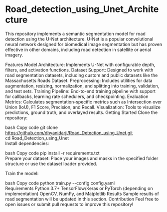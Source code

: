 # Road_detection_using_Unet_Architecture
This repository implements a semantic segmentation model for road detection using the U-Net architecture. U-Net is a popular convolutional neural network designed for biomedical image segmentation but has proven effective in other domains, including road detection in satellite or aerial imagery.

Features
Model Architecture: Implements U-Net with configurable depth, filters, and activation functions.
Dataset Support: Designed to work with road segmentation datasets, including custom and public datasets like the Massachusetts Roads Dataset.
Preprocessing: Includes utilities for data augmentation, resizing, normalization, and splitting into training, validation, and test sets.
Training Pipeline: End-to-end training pipeline with support for callbacks, learning rate schedulers, and checkpointing.
Evaluation Metrics: Calculates segmentation-specific metrics such as Intersection over Union (IoU), F1 Score, Precision, and Recall.
Visualization: Tools to visualize predictions, ground truth, and overlayed results.
Getting Started
Clone the repository:

bash
Copy code
git clone https://github.com/dhyanidarji/Road_Detection_using_Unet.git  
cd Road_Detection_using_Unet  
Install dependencies:

bash
Copy code
pip install -r requirements.txt  
Prepare your dataset:
Place your images and masks in the specified folder structure or use the dataset loader provided.

Train the model:

bash
Copy code
python train.py --config config.yaml  
Requirements
Python 3.7+
TensorFlow/Keras or PyTorch (depending on implementation)
OpenCV, NumPy, and Matplotlib
Results
Sample results of road segmentation will be updated in this section.
Contribution
Feel free to open issues or submit pull requests to improve this repository!
